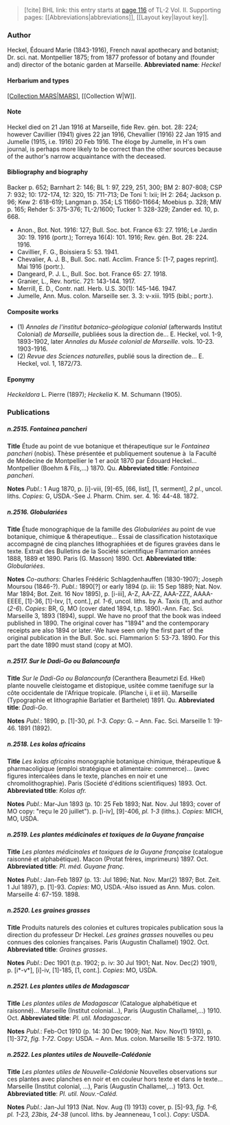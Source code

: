 > [!cite] BHL link: this entry starts at [page 116](https://www.biodiversitylibrary.org/page/33068358) of TL-2 Vol. II.
> Supporting pages: [[Abbreviations|abbreviations]], [[Layout key|layout key]].

### Author

Heckel, Édouard Marie (1843-1916), French naval apothecary and botanist; Dr. sci. nat. Montpellier 1875; from 1877 professor of botany and (founder and) director of the botanic garden at Marseille. 
**Abbreviated name**: *Heckel*

#### Herbarium and types

[[Collection MARS|MARS]](?), [[Collection W|W]].

#### Note

Heckel died on 21 Jan 1916 at Marseille, fide Rev. gén. bot. 28: 224; however Cavillier (1941) gives 22 jan 1916, Chevallier (1916) 22 Jan 1915 and Jumelle (1915, i.e. 1916) 20 Feb 1916. The éloge by Jumelle, in H's own journal, is perhaps more likely to be correct than the other sources because of the author's narrow acquaintance with the deceased.

#### Bibliography and biography

Backer p. 652; Barnhart 2: 146; BL 1: 97, 229, 251, 300; BM 2: 807-808; CSP 7: 932; 10: 172-174, 12: 320, 15: 711-713; De Toni 1: lxii; IH 2: 264; Jackson p. 96; Kew 2: 618-619; Langman p. 354; LS 11660-11664; Moebius p. 328; MW p. 165; Rehder 5: 375-376; TL-2/1600; Tucker 1: 328-329; Zander ed. 10, p. 668.
- Anon., Bot. Not. 1916: 127; Bull. Soc. bot. France 63: 27. 1916; Le Jardin 30: 19. 1916 (portr.); Torreya 16(4): 101. 1916; Rev. gén. Bot. 28: 224. 1916.
- Cavillier, F. G., Boissiera 5: 53. 1941.
- Chevalier, A. J. B., Bull. Soc. natl. Acclim. France 5: \[1-7, pages reprint\]. Mai 1916 (portr.).
- Dangeard, P. J. L., Bull. Soc. bot. France 65: 27. 1918.
- Granier, L., Rev. hortic. 721: 143-144. 1917.
- Merrill, E. D., Contr. natl. Herb. U.S. 30(1): 145-146. 1947.
- Jumelle, Ann. Mus. colon. Marseille ser. 3. 3: v-xiii. 1915 (bibl.; portr.).

#### Composite works

- (1) *Annales de l'institut botanico-géologique colonial* (afterwards Institut Colonial) *de Marseille*, publiées sous la direction de... E. Heckel, vol. 1-9, 1893-1902, later *Annales du Musée colonial de Marseille*. vols. 10-23. 1903-1916.
- (2) *Revue des Sciences naturelles*, publié sous la direction de... E. Heckel, vol. 1, 1872/73.

#### Eponymy

*Heckeldora* L. Pierre (1897); *Heckelia* K. M. Schumann (1905).

### Publications

##### n.2515. Fontainea pancheri

**Title**
Étude au point de vue botanique et thérapeutique sur le *Fontainea pancheri* (nobis). Thèse présentée et publiquement soutenue à  la Faculté de Médecine de Montpellier le 1 er août 1870 par Édouard Heckel... Montpellier (Boehm & Fils,...) 1870. Qu.
**Abbreviated title**: *Fontainea pancheri*.

**Notes**
*Publ*.: 1 Aug 1870, p. \[i\]-viii, \[9\]-65, \[66, list\], \[1, serment\], *2 pl*., uncol. liths. *Copies*: G, USDA.-See J. Pharm. Chim. ser. 4. 16: 44-48. 1872.

##### n.2516. Globulariées

**Title**
Étude monographique de la famille des *Globulariées* au point de vue botanique, chimique & thérapeutique... Essai de classification histotaxique accompagné de cinq planches lithographiées et de figures gravées dans le texte. Extrait des Bulletins de la Société scientifique Flammarion années 1888, 1889 et 1890. Paris (G. Masson) 1890. Oct.
**Abbreviated title**: *Globulariées*.

**Notes**
*Co-authors*: Charles Frédéric Schlagdenhauffen (1830-1907); Joseph Moursou (1846-?).
*Publ*.: 1890\[?\] or early 1894 (p. iii: 15 Sep 1889; Nat. Nov. Mar 1894; Bot. Zeit. 16 Nov 1895), p. \[i-iii\], A-Z, AA-ZZ, AAA-ZZZ, AAAA-EEEE, \[1\]-36, \[1\]-lxv, \[1, cont.\], *pl. 1-6*, uncol. liths. by A. Taxis (*1*), and author (*2-6*). *Copies*: BR, G, MO (cover dated 1894, t.p. 1890).-Ann. Fac. Sci. Marseille 3, 1893 (1894), suppl. We have no proof that the book was indeed published in 1890. The original cover has "1894" and the contemporary receipts are also 1894 or later.-We have seen only the first part of the original publication in the Bull. Soc. sci. Flammarion 5: 53-73. 1890. For this part the date 1890 must stand (copy at MO).

##### n.2517. Sur le Dadi-Go ou Balancounfa

**Title**
*Sur le Dadi-Go ou Balancounfa* (Ceranthera Beaumetzi Ed. Hkel) plante nouvelle cleistogame et distopique, usitée comme taenifuge sur la côte occidentale de l'Afrique tropicale. (Planche i, ii et iii). Marseille (Typographie et lithographie Barlatier et Barthelet) 1891. Qu.
**Abbreviated title**: *Dadi-Go*.

**Notes**
*Publ*.: 1890, p. \[1\]-30, *pl. 1-3. Copy*: G. – Ann. Fac. Sci. Marseille 1: 19-46. 1891 (1892).

##### n.2518. Les kolas africains

**Title**
*Les kolas africains* monographie botanique chimique, thérapeutique & pharmacoligique (emploi stratégique et alimentaire: commerce)... (avec figures intercalées dans le texte, planches en noir et une chromolithographie). Paris (Société d'éditions scientifiques) 1893. Oct.
**Abbreviated title**: *Kolas afr.*

**Notes**
*Publ*.: Mar-Jun 1893 (p. 10: 25 Feb 1893; Nat. Nov. Jul 1893; cover of MO copy: "reçu le 20 juillet"). p. \[i-iv\], \[9\]-406, *pl. 1-3* (liths.). *Copies*: MICH, MO, USDA.

##### n.2519. Les plantes médicinales et toxiques de la Guyane française

**Title**
*Les plantes médicinales et toxiques de la Guyane française* (catalogue raisonné et alphabétique). Macon (Protat frères, imprimeurs) 1897. Oct.
**Abbreviated title**: *Pl. méd. Guyane franç.*

**Notes**
*Publ*.: Jan-Feb 1897 (p. 13: Jul 1896; Nat. Nov. Mar(2) 1897; Bot. Zeit. 1 Jul 1897), p. \[1\]-93. *Copies*: MO, USDA.-Also issued as Ann. Mus. colon. Marseille 4: 67-159. 1898.

##### n.2520. Les graines grasses

**Title**
Produits naturels des colonies et cultures tropicales publication sous la direction du professeur Dr Heckel. *Les graines grasses* nouvelles ou peu connues des colonies françaises. Paris (Augustin Challamel) 1902. Oct.
**Abbreviated title**: *Graines grasses*.

**Notes**
*Publ*.: Dec 1901 (t.p. 1902; p. iv: 30 Jul 1901; Nat. Nov. Dec(2) 1901), p. \[i\*-v\*\], \[i\]-iv, \[1\]-185, \[1, cont.\]. *Copies*: MO, USDA.

##### n.2521. Les plantes utiles de Madagascar

**Title**
*Les plantes utiles de Madagascar* (Catalogue alphabétique et raisonné)... Marseille (Institut colonial...), Paris (Augustin Challamel,...) 1910. Oct.
**Abbreviated title**: *Pl. util. Madagascar*.

**Notes**
*Publ*.: Feb-Oct 1910 (p. 14: 30 Dec 1909; Nat. Nov. Nov(1) 1910), p. \[1\]-372, *fig. 1-72*. Copy: USDA. – Ann. Mus. colon. Marseille 18: 5-372. 1910.

##### n.2522. Les plantes utiles de Nouvelle-Calédonie

**Title**
*Les plantes utiles de Nouvelle-Calédonie* Nouvelles observations sur ces plantes avec planches en noir et en couleur hors texte et dans le texte... Marseille (Institut colonial, ...), Paris (Augustin Challamel,...) 1913.
Oct.
**Abbreviated title**: *Pl. util. Nouv.-Caléd.*

**Notes**
*Publ*.: Jan-Jul 1913 (Nat. Nov. Aug (1) 1913) cover, p. \[5\]-93, *fig. 1-6, pl. 1-23, 23bis, 24-38* (uncol. liths. by Jeanneneau, 1 col.). *Copy*: USDA.

